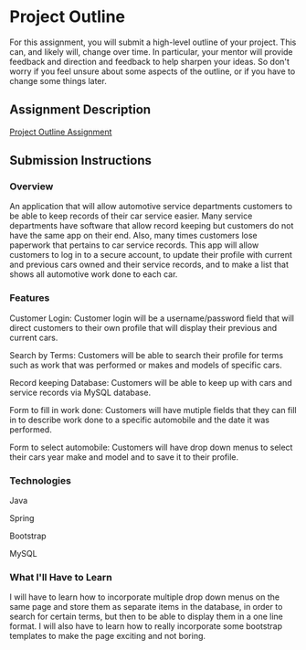 # Project Outline
For this assignment, you will submit a high-level outline of your project. This can, and likely will, change over time. In particular, your mentor will provide feedback and direction and feedback to help sharpen your ideas. So don't worry if you feel unsure about some aspects of the outline, or if you have to change some things later.

## Assignment Description
[Project Outline Assignment](https://education.launchcode.org/liftoff/assignments/project-outline/)

## Submission Instructions

### Overview
An application that will allow automotive service departments customers to be able to keep records of their car service easier. Many service departments have software that allow record keeping but customers do not have the same app on their end. Also, many times customers lose paperwork that pertains to car service records. This app will allow customers to log in to a secure account, to update their profile with current and previous cars owned and their service records, and to make a list that shows all automotive work done to each car.

### Features

Customer Login: Customer login will be a username/password field that will direct customers to their own profile that will display their previous and current cars.

Search by Terms: Customers will be able to search their profile for terms such as work that was performed or makes and models of specific cars.

Record keeping Database: Customers will be able to keep up with cars and service records via MySQL database.

Form to fill in work done: Customers will have mutiple fields that they can fill in to describe work done to a specific automobile and the date it was performed.

Form to select automobile: Customers will have drop down menus to select their cars year make and model and to save it to their profile.

### Technologies
Java

Spring

Bootstrap

MySQL


### What I'll Have to Learn
I will have to learn how to incorporate multiple drop down menus on the same page and store them as separate items in the database, in order to search for certain terms, but then to be able to display them in a one line format. I will also have to learn how to really incorporate some bootstrap templates to make the page exciting and not boring. 
